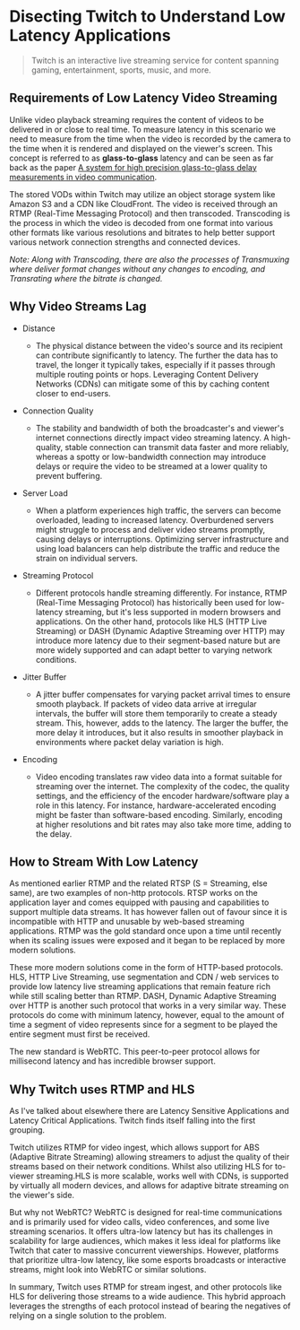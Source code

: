 # Disecting Twitch to Understand Low Latency Applications

> Twitch is an interactive live streaming service for content spanning gaming, entertainment, sports, music, and more.

## Requirements of Low Latency Video Streaming

Unlike video playback streaming requires the content of videos to be delivered in or close to real time. To measure latency in this scenario we need to measure from the time when the video is recorded by the camera to the time when it is rendered and displayed on the viewer's screen. This concept is referred to as **glass-to-glass** latency and can be seen as far back as the paper [A system for high precision glass-to-glass delay measurements in video communication](https://www.researchgate.net/publication/307516190_A_system_for_high_precision_glass-to-glass_delay_measurements_in_video_communication). 

The stored VODs within Twitch may utilize an object storage system like Amazon S3 and a CDN like CloudFront. The video is received through an RTMP (Real-Time Messaging Protocol) and then transcoded. Transcoding is the process in which the video is decoded from one format into various other formats like various resolutions and bitrates to help better support various network connection strengths and connected devices.  

_Note: Along with Transcoding, there are also the processes of Transmuxing where deliver format changes without any changes to encoding, and Transrating where the bitrate is changed._

## Why Video Streams Lag

- Distance
  -  The physical distance between the video's source and its recipient can contribute significantly to latency. The further the data has to travel, the longer it typically takes, especially if it passes through multiple routing points or hops. Leveraging Content Delivery Networks (CDNs) can mitigate some of this by caching content closer to end-users.

- Connection Quality
  -  The stability and bandwidth of both the broadcaster's and viewer's internet connections directly impact video streaming latency. A high-quality, stable connection can transmit data faster and more reliably, whereas a spotty or low-bandwidth connection may introduce delays or require the video to be streamed at a lower quality to prevent buffering.

- Server Load
   - When a platform experiences high traffic, the servers can become overloaded, leading to increased latency. Overburdened servers might struggle to process and deliver video streams promptly, causing delays or interruptions. Optimizing server infrastructure and using load balancers can help distribute the traffic and reduce the strain on individual servers.

- Streaming Protocol
  -  Different protocols handle streaming differently. For instance, RTMP (Real-Time Messaging Protocol) has historically been used for low-latency streaming, but it's less supported in modern browsers and applications. On the other hand, protocols like HLS (HTTP Live Streaming) or DASH (Dynamic Adaptive Streaming over HTTP) may introduce more latency due to their segment-based nature but are more widely supported and can adapt better to varying network conditions.

- Jitter Buffer
  -  A jitter buffer compensates for varying packet arrival times to ensure smooth playback. If packets of video data arrive at irregular intervals, the buffer will store them temporarily to create a steady stream. This, however, adds to the latency. The larger the buffer, the more delay it introduces, but it also results in smoother playback in environments where packet delay variation is high.

- Encoding
   -  Video encoding translates raw video data into a format suitable for streaming over the internet. The complexity of the codec, the quality settings, and the efficiency of the encoder hardware/software play a role in this latency. For instance, hardware-accelerated encoding might be faster than software-based encoding. Similarly, encoding at higher resolutions and bit rates may also take more time, adding to the delay.

## How to Stream With Low Latency

As mentioned earlier RTMP and the related RTSP (S = Streaming, else same), are two examples of non-http protocols. RTSP works on the application layer and comes equipped with pausing and capabilities to support multiple data streams. It has however fallen out of favour since it is incompatible with HTTP and unusable by web-based streaming applications. RTMP was the gold standard once upon a time until recently when its scaling issues were exposed and it began to be replaced by more modern solutions. 

These more modern solutions come in the form of HTTP-based protocols. HLS, HTTP Live Streaming, use segmentation and CDN / web services to provide low latency live streaming applications that remain feature rich while still scaling better than RTMP. DASH, Dynamic Adaptive Streaming over HTTP is another such protocol that works in a very similar way. These protocols do come with minimum latency, however, equal to the amount of time a segment of video represents since for a segment to be played the entire segment must first be received. 

The new standard is WebRTC. This peer-to-peer protocol allows for millisecond latency and has incredible browser support.   
## Why Twitch uses RTMP and HLS

As I've talked about elsewhere there are Latency Sensitive Applications and Latency Critical Applications. Twitch finds itself falling into the first grouping. 

Twitch utilizes RTMP for video ingest, which allows support for ABS (Adaptive Bitrate Streaming) allowing streamers to adjust the quality of their streams based on their network conditions. Whilst also utilizing HLS for to-viewer streaming.HLS is more scalable, works well with CDNs, is supported by virtually all modern devices, and allows for adaptive bitrate streaming on the viewer's side. 

But why not WebRTC? WebRTC is designed for real-time communications and is primarily used for video calls, video conferences, and some live streaming scenarios. It offers ultra-low latency but has its challenges in scalability for large audiences, which makes it less ideal for platforms like Twitch that cater to massive concurrent viewerships. However, platforms that prioritize ultra-low latency, like some esports broadcasts or interactive streams, might look into WebRTC or similar solutions.

In summary, Twitch uses RTMP for stream ingest, and other protocols like HLS for delivering those streams to a wide audience. This hybrid approach leverages the strengths of each protocol instead of bearing the negatives of relying on a single solution to the problem. 

